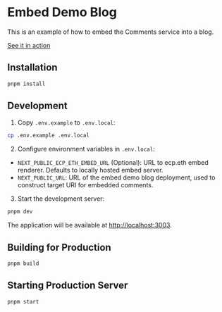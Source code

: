 # Embed Demo Blog

This is an example of how to embed the Comments service into a blog.

[See it in action](https://demo-blog.ethcomments.xyz/)

## Installation

```bash
pnpm install
```

## Development

1. Copy `.env.example` to `.env.local`:

```bash
cp .env.example .env.local
```

2. Configure environment variables in `.env.local`:

- `NEXT_PUBLIC_ECP_ETH_EMBED_URL` (Optional): URL to ecp.eth embed renderer. Defaults to locally hosted embed server.
- `NEXT_PUBLIC_URL`: URL of the embed demo blog deployment, used to construct target URI for embedded comments.

3. Start the development server:

```bash
pnpm dev
```

The application will be available at [http://localhost:3003](http://localhost:3003).

## Building for Production

```bash
pnpm build
```

## Starting Production Server

```bash
pnpm start
```

